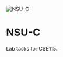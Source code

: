 ![NSU-C](https://user-images.githubusercontent.com/22028960/195461633-cbcc31b6-d20a-4346-95e1-041b15130d75.jpg)

# NSU-C
Lab tasks for CSE115.
